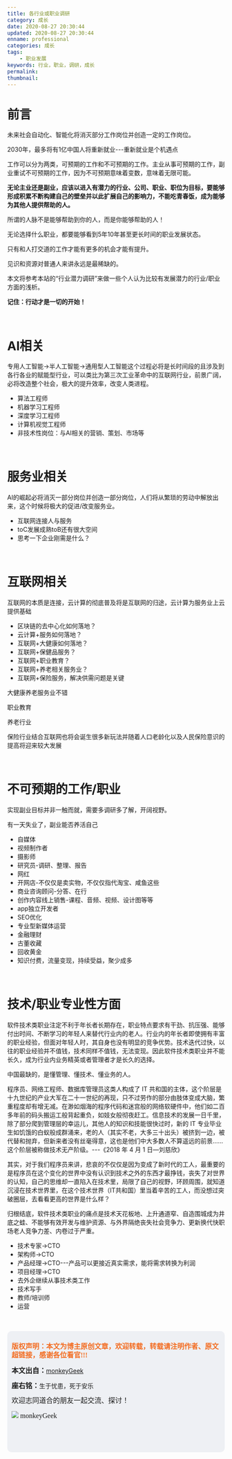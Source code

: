 ```yaml
---
title: 各行业或职业调研
category: 成长
date: 2020-08-27 20:30:44
updated: 2020-08-27 20:30:44
enname: professional
categories: 成长
tags:
	- 职业发展
keywords: 行业，职业，调研，成长
permalink:
thumbnail:
---
```


# 前言

未来社会自动化、智能化将消灭部分工作岗位并创造一定的工作岗位。

2030年，最多将有1亿中国人将重新就业---重新就业是个机遇点<!--more-->

工作可以分为两类，可预期的工作和不可预期的工作。主业从事可预期的工作，副业重试不可预期的工作，因为不可预期意味着变数，意味着无限可能。

**无论主业还是副业，应该以进入有潜力的行业、公司、职业、职位为目标，要能够形成积累不断构建自己的壁垒并以此扩展自己的影响力，不能吃青春饭，成为能够为其他人提供帮助的人。**

所谓的人脉不是能够帮助到你的人，而是你能够帮助的人！

无论选择什么职业，都要能够看到5年10年甚至更长时间的职业发展状态。

只有和人打交道的工作才能有更多的机会才能有提升。

见识和资源对普通人来讲永远是最稀缺的。

本文将参考本站的“行业潜力调研”来做一些个人认为比较有发展潜力的行业/职业方面的浅析。

**记住：行动才是一切的开始！**



</br>

# AI相关

专用人工智能->半人工智能->通用型人工智能这个过程必将是长时间段的且涉及到各行各业的赋能型行业，可以类比为第三次工业革命中的互联网行业，前景广阔，必将改造整个社会，极大的提升效率，改变人类进程。

- 算法工程师
- 机器学习工程师
- 深度学习工程师
- 计算机视觉工程师
- 非技术性岗位：与AI相关的营销、策划、市场等



</br>

# 服务业相关

AI的崛起必将消灭一部分岗位并创造一部分岗位，人们将从繁琐的劳动中解放出来，这个时候将极大的促进/改变服务业。

- 互联网连接人与服务
- toC发展成熟toB还有很大空间
- 思考一下企业刚需是什么？



</br>

# 互联网相关

互联网的本质是连接，云计算的彻底普及将是互联网的归途，云计算为服务业上云提供基础

- 区块链的去中心化如何落地？
- 云计算+服务如何落地？
- 互联网+大健康如何落地？
- 互联网+保健品服务？
- 互联网+职业教育？
- 互联网+养老相关服务业？
- 互联网+保险服务，解决供需问题是关键

大健康养老服务业不错

职业教育

养老行业

保险行业结合互联网也将会诞生很多新玩法并随着人口老龄化以及人民保险意识的提高将迎来较大发展

</br>

# 不可预期的工作/职业

实现副业目标并非一触而就，需要多调研多了解，开阔视野。

有一天失业了，副业能否养活自己

- 自媒体
- 视频制作者
- 摄影师
- 研究员-调研、整理、报告
- 网红
- 开网店-不仅仅是卖实物，不仅仅指代淘宝、咸鱼这些
- 商业咨询顾问-分答、在行
- 创作内容线上销售-课程、音频、视频、设计图等等
- app独立开发者
- SEO优化
- 专业型新媒体运营
- 金融理财
- 古董收藏
- 回收黄金
- 知识付费，流量变现，持续受益，聚少成多



</br>

# 技术/职业专业性方面

软件技术类职业注定不利于年长者长期存在，职业特点要求有干劲、抗压强、能够付出时间、不断学习的年轻人来替代行业内的老人。行业内的年长者即使拥有丰富的职业经验，但面对年轻人时，其自身也没有明显的竞争优势。技术迭代过快，以往的职业经验并不值钱，技术同样不值钱，无法变现。因此软件技术类职业并不能长久，成为行业内业务精英或者管理者才是长久的选择。

中国最缺的，是懂管理、懂技术、懂业务的人。

程序员、网络工程师、数据库管理员这类人构成了 IT 共和国的主体，这个阶层是十九世纪的产业大军在二十一世纪的再现，只不过劳作的部分由肢体变成大脑，繁重程度却有增无减。在渺如烟海的程序代码和迷宫般的网络软硬件中，他们如二百多年前的码头搬运工般背起重负，如妓女般彻夜赶工。信息技术的发展一日千里，除了部分爬到管理层的幸运儿，其他人的知识和技能很快过时，新的 IT 专业毕业生如饥饿的白蚁般成群涌来，老的人（其实不老，大多三十出头）被挤到一边，被代替和抛弃，但新来者没有丝毫得意，这也是他们中大多数人不算遥远的前景…… 这个阶层被称做技术无产阶级。---《2018 年 4 月 1 日—刘慈欣》

其实，对于我们程序员来讲，悲哀的不仅仅是因为变成了新时代的工人，最重要的是程序员在这个变化的世界中没有认识到技术之外的东西才最挣钱，丧失了对世界的认知，自己的思维却一直陷入在技术里，局限了自己的视野，环顾周围，就知道沉浸在技术世界里，在这个技术世界（IT共和国）里当着辛苦的工人，而没想过突破圈层，去看看更高的世界是什么样？

归根结底，软件技术类职业的痛点是技术天花板地、上升通道窄、自造围城成为井底之蛙、不能够有效开发与维护资源、与外界隔绝丧失社会竞争力、更新换代快职场老人竞争力差、内卷过于严重。

- 技术专家->CTO
- 架构师->CTO
- 产品经理->CTO---产品可以更接近真实需求，能将需求转换为利润
- 项目经理->CTO
- 去外企继续从事技术类工作
- 技术写手
- 教师/培训师
- 运营



</br>

</br>

<script>
var _hmt = _hmt || [];
(function() {
  var hm = document.createElement("script");
  hm.src = "https://hm.baidu.com/hm.js?2f798e6b269c8a40f12bef25d7f1876d";
  var s = document.getElementsByTagName("script")[0]; 
  s.parentNode.insertBefore(hm, s);
})();
</script>

<div style="height:260px; background-color:rgb(238,240,244); padding:10px;border-radius:10px;">
    <p style="color:#f36c21;font:bold 16px/20px 'kaiTi';">
      版权声明：本文为博主原创文章，欢迎转载，转载请注明作者、原文超链接，感谢各位看官!!!
    </p>
    <p>
      <span style="font:bold 16px/20px 'kaiTi';">本文出自：</span><a href="https://monkeyGeek369.github.io">monkeyGeek</a> 
    </p>
    <p>
      <span style="font:bold 16px/20px 'kaiTi';">座右铭：</span><span>生于忧患，死于安乐</span> 
    </p>
    <p>
      <span style="font:16px/20px 'kaiTi';">欢迎志同道合的朋友一起交流、探讨！</span> 
    </p>
    <img style="height:auto; width:auto;flot:left;" src="../../../../image/monkey64.png" /><span style="font:16px/20px 'kaiTi';flot:left;">   monkeyGeek</span>


